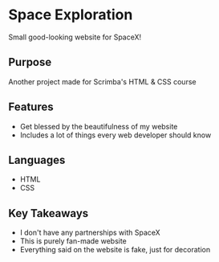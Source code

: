 # Space Exploration
Small good-looking website for SpaceX!

## Purpose
Another project made for Scrimba's HTML & CSS course

## Features
- Get blessed by the beautifulness of my website
- Includes a lot of things every web developer should know

## Languages
- HTML
- CSS

## Key Takeaways
- I don't have any partnerships with SpaceX
- This is purely fan-made website
- Everything said on the website is fake, just for decoration
